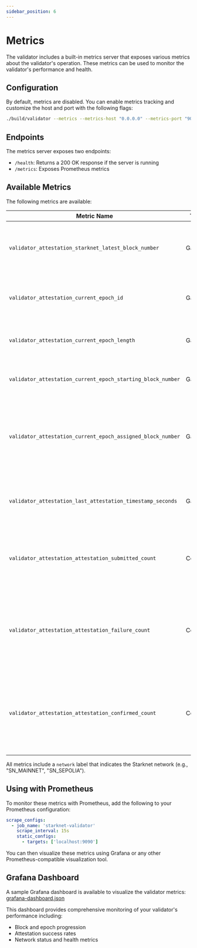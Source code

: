 ```yaml
---
sidebar_position: 6
---
```


# Metrics

The validator includes a built-in metrics server that exposes various metrics about the validator's operation. These metrics can be used to monitor the validator's performance and health.

## Configuration

By default, metrics are disabled. You can enable metrics tracking and customize the host and port with the following flags:

```bash
./build/validator --metrics --metrics-host "0.0.0.0" --metrics-port "9090"  # Listen on all interfaces, port 9090
```

## Endpoints

The metrics server exposes two endpoints:

- `/health`: Returns a 200 OK response if the server is running
- `/metrics`: Exposes Prometheus metrics

## Available Metrics

The following metrics are available:

| Metric Name | Type | Description | Example |
|-------------|------|-------------|---------|
| `validator_attestation_starknet_latest_block_number` | Gauge | The latest block number seen by the validator on the Starknet network | `validator_attestation_starknet_latest_block_number{network="SN_SEPOLIA"} 10500` |
| `validator_attestation_current_epoch_id` | Gauge | The ID of the current epoch the validator is participating in | `validator_attestation_current_epoch_id{network="SN_SEPOLIA"} 42` |
| `validator_attestation_current_epoch_length` | Gauge | The total length (in blocks) of the current epoch | `validator_attestation_current_epoch_length{network="SN_SEPOLIA"} 100` |
| `validator_attestation_current_epoch_starting_block_number` | Gauge | The first block number of the current epoch | `validator_attestation_current_epoch_starting_block_number{network="SN_SEPOLIA"} 10401` |
| `validator_attestation_current_epoch_assigned_block_number` | Gauge | The specific block number within the current epoch for which the validator is assigned to attest | `validator_attestation_current_epoch_assigned_block_number{network="SN_SEPOLIA"} 10455` |
| `validator_attestation_last_attestation_timestamp_seconds` | Gauge | The Unix timestamp (in seconds) of the last successful attestation submission | `validator_attestation_last_attestation_timestamp_seconds{network="SN_SEPOLIA"} 1678886400` |
| `validator_attestation_attestation_submitted_count` | Counter | The total number of attestations submitted by the validator since startup | `validator_attestation_attestation_submitted_count{network="SN_SEPOLIA"} 55` |
| `validator_attestation_attestation_failure_count` | Counter | The total number of attestation transaction submission failures encountered by the validator since startup | `validator_attestation_attestation_failure_count{network="SN_SEPOLIA"} 3` |
| `validator_attestation_attestation_confirmed_count` | Counter | The total number of attestations that have been confirmed on the network since validator startup | `validator_attestation_attestation_confirmed_count{network="SN_SEPOLIA"} 52` |

All metrics include a `network` label that indicates the Starknet network (e.g., "SN_MAINNET", "SN_SEPOLIA").

## Using with Prometheus

To monitor these metrics with Prometheus, add the following to your Prometheus configuration:

```yaml
scrape_configs:
  - job_name: 'starknet-validator'
    scrape_interval: 15s
    static_configs:
      - targets: ['localhost:9090']
```

You can then visualize these metrics using Grafana or any other Prometheus-compatible visualization tool.

## Grafana Dashboard

A sample Grafana dashboard is available to visualize the validator metrics: [grafana-dashboard.json](https://nethermindeth.github.io/starknet-staking-v2/grafana-dashboard.json)

This dashboard provides comprehensive monitoring of your validator's performance including:
- Block and epoch progression
- Attestation success rates  
- Network status and health metrics 